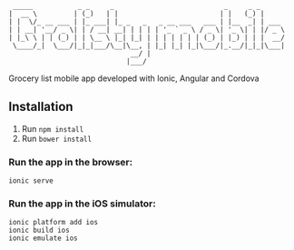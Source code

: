 ```
 _____           _ _     _                           _     _ _
|  __ \         | (_)   | |                         | |   (_) |
| |  \/_ __ ___ | |_ ___| |_ _   _   _ __ ___   ___ | |__  _| | ___
| | __| '__/ _ \| | / __| __| | | | | '_ ` _ \ / _ \| '_ \| | |/ _ \
| |_\ \ | | (_) | | \__ \ |_| |_| | | | | | | | (_) | |_) | | |  __/
 \____/_|  \___/|_|_|___/\__|\__, | |_| |_| |_|\___/|_.__/|_|_|\___|
                              __/ |
                             |___/
```

Grocery list mobile app developed with Ionic, Angular and Cordova

## Installation

1. Run `npm install`
2. Run `bower install`

### Run the app in the browser:

```
ionic serve
```

### Run the app in the iOS simulator:

```
ionic platform add ios
ionic build ios
ionic emulate ios
```

